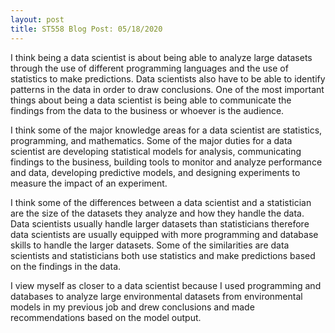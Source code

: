 ```yaml
---
layout: post
title: ST558 Blog Post: 05/18/2020
---
```


I think being a data scientist is about being able to analyze large datasets through the use of different programming languages and the use of statistics to make predictions. Data scientists also have to be able to identify patterns in the data in order to draw conclusions. One of the most important things about being a data scientist is being able to communicate the findings from the data to the business or whoever is the audience.

I think some of the major knowledge areas for a data scientist are statistics, programming, and mathematics. Some of the major duties for a data scientist are developing statistical models for analysis, communicating findings to the business, building tools to monitor and analyze performance and data, developing predictive models, and designing experiments to measure the impact of an experiment.

I think some of the differences between a data scientist and a statistician are the size of the datasets they analyze and how they handle the data. Data scientists usually handle larger datasets than statisticians therefore data scientists are usually equipped with more programming and database skills to handle the larger datasets. Some of the similarities are data scientists and statisticians both use statistics and make predictions based on the findings in the data.

I view myself as closer to a data scientist because I used programming and databases to analyze large environmental datasets from environmental models in my previous job and drew conclusions and made recommendations based on the model output.



